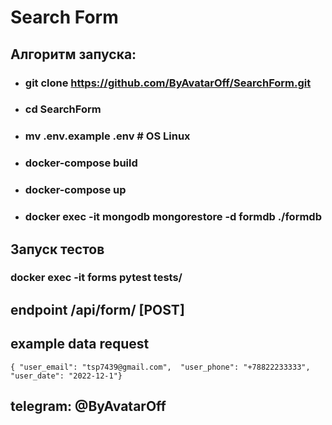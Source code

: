 # Search Form
## Алгоритм запуска:
- ### git clone https://github.com/ByAvatarOff/SearchForm.git
- ### cd SearchForm
- ### mv .env.example .env  # OS Linux
- ### docker-compose build
- ### docker-compose up
- ### docker exec -it mongodb  mongorestore -d formdb ./formdb
## Запуск тестов
### docker exec -it forms pytest tests/
## endpoint /api/form/ [POST]
## example data request
`{ "user_email": "tsp7439@gmail.com", 
"user_phone": "+78822233333", 
"user_date": "2022-12-1"}`

## telegram: @ByAvatarOff